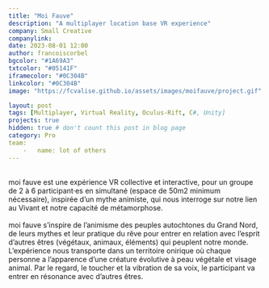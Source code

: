 ```yaml
---
title: "Moi Fauve"
description: "A multiplayer location base VR experience"
company: Small Creative
companylink: 
date: 2023-08-01 12:00
author: francoiscorbel
bgcolor: "#1A69A3"
txtcolor: "#05141F"
iframecolor: "#0C304B"
linkcolor: "#0C304B"
image: "https://fcvalise.github.io/assets/images/moifauve/project.gif"

layout: post
tags: [Multiplayer, Virtual Reality, Oculus-Rift, C#, Unity]
projects: true
hidden: true # don't count this post in blog page
category: Pro
team:
    -   name: lot of others
---
```


<div class="text justify general-margin">
<br>
moi fauve est une expérience VR collective et interactive, pour un groupe de 2 à 6 participant·es en simultané (espace de 50m2 minimum nécessaire), inspirée d’un mythe animiste, qui nous interroge sur notre lien au Vivant et notre capacité de métamorphose.
<br>
<br>
moi fauve s’inspire de l’animisme des peuples autochtones du Grand Nord, de leurs mythes et leur pratique du rêve pour entrer en relation avec l’esprit d’autres êtres (végétaux, animaux, éléments) qui peuplent notre monde.
L’expérience nous transporte dans un territoire onirique où chaque personne a l’apparence d’une créature évolutive à peau végétale et visage animal. Par le regard, le toucher et la vibration de sa voix, le participant va entrer en résonance avec d’autres êtres.
<br>

</div>

<div class="text justify general-margin">
<br>
<br>

</div>
